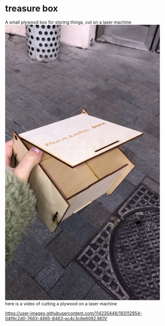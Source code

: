 # treasure box
A small plywood box for storing things, cut on a laser machine
![img](box.jpg)
here is a video of cutting a plywood on a laser machine

https://user-images.githubusercontent.com/114235448/193112954-04f9c2d0-7683-4865-8463-ec4c3c8e6092.MOV

